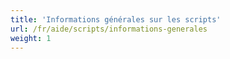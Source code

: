 ```yaml
---
title: 'Informations générales sur les scripts'
url: /fr/aide/scripts/informations-generales
weight: 1
---
```

